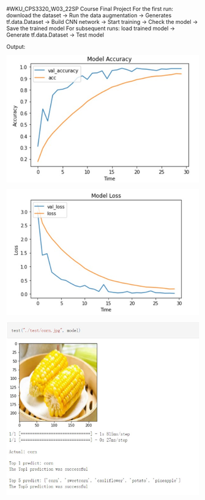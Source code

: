 #WKU_CPS3320_W03_22SP Course Final Project
For the first run: download the dataset → Run the data augmentation → Generates tf.data.Dataset → Build CNN network → Start training → Check the model → Save the trained model
For subsequent runs: load trained model → Generate tf.data.Dataset → Test model


Output:

![model_accuracy](https://raw.githubusercontent.com/mpmpmp42/WKU_CPS3320_W03_22SP_Group717/main/Outputs/model_accuracy.jpg)

![model_loss](https://raw.githubusercontent.com/mpmpmp42/WKU_CPS3320_W03_22SP_Group717/main/Outputs/model_loss.jpg)

![test_result](https://raw.githubusercontent.com/mpmpmp42/WKU_CPS3320_W03_22SP_Group717/main/Outputs/test_result.jpg)